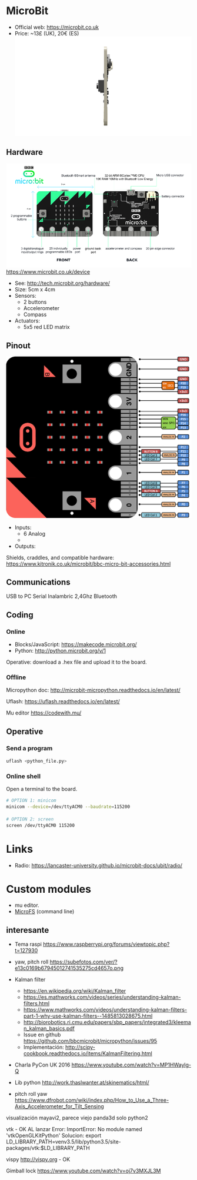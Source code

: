 # MicroBit

* Official web: https://microbit.co.uk
* Price: ~13£ (UK), 20€ (ES)
![360º View](doc/img/360.gif)


## Hardware

![Hardware](doc/img/hw.png)
https://www.microbit.co.uk/device
* See: http://tech.microbit.org/hardware/
* Size: 5cm x 4cm
* Sensors:
  * 2 buttons
  * Accelerometer
  * Compass
* Actuators:
  * 5x5 red LED matrix


## Pinout
![Pinout](doc/img/pinout.jpeg)
* Inputs:
  * 6 Analog
  *
* Outputs:


Shields, craddles, and compatible hardware:  https://www.kitronik.co.uk/microbit/bbc-micro-bit-accessories.html

## Communications
USB to PC
Serial
Inalambric 2,4Ghz
Bluetooth

## Coding

### Online
* Blocks/JavaScript: https://makecode.microbit.org/
* Python: http://python.microbit.org/v/1

Operative: download a .hex file and upload it to the board.

### Offline
Micropython doc: http://microbit-micropython.readthedocs.io/en/latest/

Uflash: https://uflash.readthedocs.io/en/latest/

Mu editor https://codewith.mu/


## Operative

### Send a program
```bash
uflash <python_file.py>
```

### Online shell
Open a terminal to the board.
```bash
# OPTION 1: minicom
minicom --device=/dev/ttyACM0 --baudrate=115200

# OPTION 2: screen
screen /dev/ttyACM0 115200
```



# Links
* Radio: https://lancaster-university.github.io/microbit-docs/ubit/radio/


# Custom modules
* mu editor.
* [MicroFS](http://microbit-micropython.readthedocs.io/en/latest/tutorials/storage.html) (command line)


## interesante
* Tema raspi https://www.raspberrypi.org/forums/viewtopic.php?t=127930
* yaw, pitch roll https://subefotos.com/ver/?e13c0169b67945012741535275cd4657o.png
* Kalman filter
  * https://en.wikipedia.org/wiki/Kalman_filter
  * https://es.mathworks.com/videos/series/understanding-kalman-filters.html
  * https://www.mathworks.com/videos/understanding-kalman-filters-part-1-why-use-kalman-filters--1485813028675.html
  * http://biorobotics.ri.cmu.edu/papers/sbp_papers/integrated3/kleeman_kalman_basics.pdf
  * Issue en github https://github.com/bbcmicrobit/micropython/issues/95
  * Implementación: http://scipy-cookbook.readthedocs.io/items/KalmanFiltering.html
* Charla PyCon UK 2016 https://www.youtube.com/watch?v=MP1HWaylg-Q
* Lib python http://work.thaslwanter.at/skinematics/html/


* pitch roll yaw https://www.dfrobot.com/wiki/index.php/How_to_Use_a_Three-Axis_Accelerometer_for_Tilt_Sensing


visualización
mayavi2, parece viejo
panda3d solo python2

vtk - OK
AL lanzar
Error:
ImportError: No module named 'vtkOpenGLKitPython'
Solucion:
export LD_LIBRARY_PATH=venv3.5/lib/python3.5/site-packages/vtk:$LD_LIBRARY_PATH


vispy http://vispy.org - OK

Gimball lock
https://www.youtube.com/watch?v=oj7v3MXJL3M
